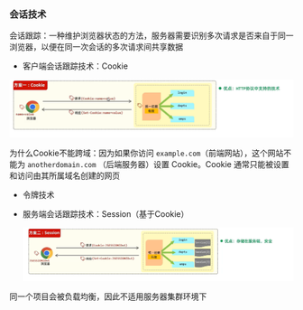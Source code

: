 ### 会话技术

会话跟踪：一种维护浏览器状态的方法，服务器需要识别多次请求是否来自于同一浏览器，以便在同一次会话的多次请求间共享数据  

- 客户端会话跟踪技术：Cookie

![image-20240218221901116](./assets/image-20240218221901116.png)

为什么Cookie不能跨域：因为如果你访问 `example.com`（前端网站），这个网站不能为 `anotherdomain.com` （后端服务器）设置 Cookie。Cookie 通常只能被设置和访问由其所属域名创建的网页



- 令牌技术







- 服务端会话跟踪技术：Session（基于Cookie）

  ![image-20240219003336641](./assets/image-20240219003336641.png)

同一个项目会被负载均衡，因此不适用服务器集群环境下





